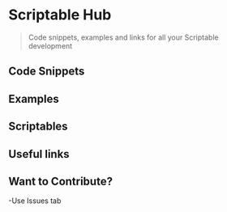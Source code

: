 # Scriptable Hub
> Code snippets, examples and links for all your Scriptable development

## Code Snippets

## Examples

## Scriptables

## Useful links

## Want to Contribute?
-Use Issues tab
